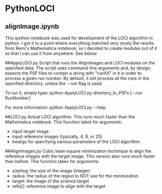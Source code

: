 # PythonLOCI


## alignImage.ipynb
This ipython notebook was used for development of the LOCI algorithm in
python. I got it to a point where everything matched very nicely the results
from Remi's Mathematica notebook, so I decided to create modules out of it so
that I can use it from anywhere. See below:



##ApplyLOCI.py
Script that runs the AlignImages and LOCI modules on the specified data. 
The script uses command-line arguments and, by design, expects the PSF files to
contain a string with "runXX" in it in order to process a given run number. By
default, it will process all the runs in the specified directory, unless the
--run flag is used.

To run it, simply type: python ApplyLOCI.py directory_to_PSFs [--run RunNumber]

For more information: python ApplyLOCI.py --help



##LOCI.py
Actual LOCI algorithm. This runs much faster than the Mathematica notebook.
This function takes for arguments:
 * input target image
 * input reference images (typically, 4, 9, or 25)
 * kwargs for specifying various parameters of the LOCI algorithm.



##AlignImages.py
Cubic least-square minimization technique to align the reference images with the
target image. This version also runs much faster than before.
This function takes for arguments:
 * sizeImg: the size of the image (integer)
 * radius: the radius of the region to NOT use for the minimization
 * target: the image of the science target
 * refs[i]: reference image to align with the target
